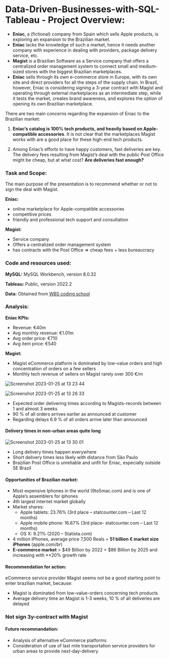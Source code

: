 # Data-Driven-Businesses-with-SQL-Tableau - Project Overview:

* **Eniac**, a (fictional) company from Spain which sells Apple products, is exploring an expansion to the Brazilian market.
* **Eniac** lacks the knowledge of such a market, hence it needs another company with experience in dealing with providers, package delivery service, etc.
* **Magist** is a Brazilian Software as a Service company that offers a centralized order management system to connect small and medium-sized stores with the biggest Brazilian marketplaces.
* **Eniac** sells through its own e-commerce store in Europe, with its own site and direct providers for all the steps of the supply chain. In Brazil, however, Eniac is considering signing a 3-year contract with Magist and operating through external marketplaces as an intermediate step, while it tests the market, creates brand awareness, and explores the option of opening its own Brazilian marketplace.

There are two main concerns regarding the expansion of Eniac to the Brazilian market:

1. **Eniac’s catalog is 100% tech products, and heavily based on Apple-compatible accessories**. It is not clear that the marketplaces Magist works with are a good place for these high-end tech products.

1. Among Eniac’s efforts to have happy customers, fast deliveries are key. The delivery fees resulting from Magist’s deal with the public Post Office might be cheap, but at what cost? **Are deliveries fast enough?**

### Task and Scope:

The main purpose of the presentation is to recommend whether or not to sign the deal with Magist.

**Eniac:**
* online marketplace for Apple-compatible accessories
* competitive prices
* friendly and professional tech support and consultation

**Magist:**
* Service company
* Offers a centralized order management system
* has contracts with the Post Office ⇒ cheap fees + less bureaucracy 


### Code and resources used:

**MySQL:** MySQL Workbench, version 8.0.32

**Tableau:** Public, version 2022.2

**Data:** Obtained from [WBS coding school](https://www.wbscodingschool.com/)


### Analysis:

**Eniac KPIs:**

* Revenue: €40m
* Avg monthly revenue: €1.01m
* Avg order price: €710
* Avg item price: €540

**Magist:**

* Magist eCommerce platform is dominated by low-value orders and high concentration of orders on a few sellers
* Monthly tech revenue of sellers on Magist rarely over 300 €/m

![Screenshot 2023-01-25 at 13 23 44](https://user-images.githubusercontent.com/99658869/214562502-cd3bd190-8300-4d41-bfe6-5d3d3eafd8c3.png)

![Screenshot 2023-01-25 at 13 26 33](https://user-images.githubusercontent.com/99658869/214563085-7d96b3e6-545f-441d-857a-3f85ee84f4d6.png)

* Expected order delivering times according to Magists-records between 1 and almost 3 weeks
* 90 % of all orders arrives earlier as announced at customer
* Regarding delays 6.9 % of all orders arrive later than announced

#### Delivery times in non-urban areas quite long

![Screenshot 2023-01-25 at 13 30 01](https://user-images.githubusercontent.com/99658869/214563724-abd77c5d-71e8-4cb8-a10b-04d435192960.png)

* Long delivery times happen everywhere
* Short delivery times less likely with distance from São Paulo
* Brazilian Post Office is unreliable and unfit for Eniac, especially outside SE Brazil

#### Opportunities of Brazilian market:

* Most expensive Iphones in the world (9to5mac.com) and is one of Apple’s assemblers for iphones
* 4th largest internet market globally
* Market shares: 
  * Apple tablets: 23.76% (3rd place – statcounter.com – Last 12 months)
  * Apple mobile phone: 16.67% (3rd place- statcounter.com – Last 12 months)
  * OS X: 9.21% (2020 – Statista.com)
* 4 million iPhones, average price 7,500 Reals = **51 billion € market size iPhones** (apple.com/br)
* **E-commerce market** > $49 Billion by 2022 > $86 Billion by 2025 and increasing with **20% growth rate

#### Recommendation for action:

eCommerce service provider Magist seems not be a good starting point to enter brazilian market, because:
* Magist is dominated from low-value-orders concerning tech products
* Average delivery time an Magist is 1-3 weeks, 10 % of all deliveries are delayed

### Not sign 3y-contract with Magist

#### Future recommandation:

* Analysis of alternative eCommerce platforms
* Consideration of use of last mile transportation service providers for urban areas to provide next-day-delivery


